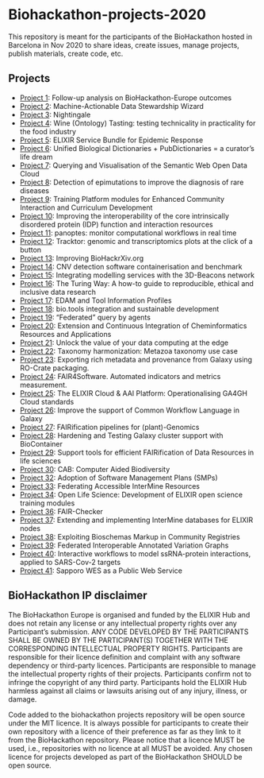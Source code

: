 # Biohackathon-projects-2020
This repository is meant for the participants of the BioHackathon hosted in Barcelona in Nov 2020 to share ideas, create issues, manage projects, publish materials, create code, etc.

## Projects

* [Project 1](projects/1): Follow-up analysis on BioHackathon-Europe outcomes
* [Project 2](projects/2): Machine-Actionable Data Stewardship Wizard
* [Project 3](projects/3): Nightingale
* [Project 4](projects/4): Wine (Ontology) Tasting: testing technicality in practicality for the food industry
* [Project 5](projects/5): ELIXIR Service Bundle for Epidemic Response
* [Project 6](projects/6): Unified Biological Dictionaries + PubDictionaries = a curator’s life dream
* [Project 7](projects/7): Querying and Visualisation of the Semantic Web Open Data Cloud
* [Project 8](projects/8): Detection of epimutations to improve the diagnosis of rare diseases
* [Project 9](projects/9): Training Platform modules for Enhanced Community Interaction and Curriculum Development
* [Project 10](projects/10): Improving the interoperability of the core intrinsically disordered protein (IDP) function and interaction resources
* [Project 11](projects/11): panoptes: monitor computational workflows in real time
* [Project 12](projects/12): Tracktor: genomic and transcriptomics plots at the click of a button
* [Project 13](projects/13): Improving BioHackrXiv.org
* [Project 14](projects/14): CNV detection software containerisation and benchmark
* [Project 15](projects/15): Integrating modelling services with the 3D-Beacons network
* [Project 16](projects/16): The Turing Way: A how-to guide to reproducible, ethical and inclusive data research
* [Project 17](projects/17): EDAM and Tool Information Profiles
* [Project 18](projects/18): bio.tools integration and sustainable development
* [Project 19](projects/19): “Federated” query by agents
* [Project 20](projects/20): Extension and Continuous Integration of Cheminformatics Resources and Applications
* [Project 21](projects/21): Unlock the value of your data computing at the edge
* [Project 22](projects/22): Taxonomy harmonization: Metazoa taxonomy use case
* [Project 23](projects/23): Exporting rich metadata and provenance from Galaxy using RO-Crate packaging.
* [Project 24](projects/24): FAIR4Software. Automated indicators and metrics measurement.
* [Project 25](projects/25): The ELIXIR Cloud & AAI Platform: Operationalising GA4GH Cloud standards
* [Project 26](projects/26): Improve the support of Common Workflow Language in Galaxy
* [Project 27](projects/27): FAIRification pipelines for (plant)-Genomics
* [Project 28](projects/28): Hardening and Testing Galaxy cluster support with BioContainer
* [Project 29](projects/29): Support tools for efficient FAIRification of Data Resources in life sciences
* [Project 30](projects/30): CAB: Computer Aided Biodiversity
* [Project 32](projects/32): Adoption of Software Management Plans (SMPs)
* [Project 33](projects/33): Federating Accessible InterMine Resources
* [Project 34](projects/34): Open Life Science: Development of ELIXIR open science training modules
* [Project 36](projects/36): FAIR-Checker
* [Project 37](projects/37): Extending and implementing InterMine databases for ELIXIR nodes
* [Project 38](projects/38): Exploiting Bioschemas Markup in Community Registries
* [Project 39](projects/39): Federated Interoperable Annotated Variation Graphs
* [Project 40](projects/40): Interactive workflows to model ssRNA-protein interactions, applied to SARS-Cov-2 targets
* [Project 41](projects/41): Sapporo WES as a Public Web Service


## BioHackathon IP disclaimer

The BioHackathon Europe is organised and funded  by the ELIXIR Hub and does not retain any license or any intellectual property rights over any Participant’s submission.
ANY CODE DEVELOPED BY THE PARTICIPANTS SHALL BE OWNED BY THE PARTICIPANT(S) TOGETHER WITH THE CORRESPONDING INTELLECTUAL PROPERTY RIGHTS. Participants are responsible for their licence definition and complaint with any software dependency or third-party licences. Participants are responsible to manage the intellectual property rights of their projects. Participants confirm not to infringe the copyright of any third party. Participants hold the ELIXIR Hub harmless against all claims or lawsuits arising out of any injury, illness, or damage.
 
Code added to the biohackathon projects repository will be open source under the MIT licence. It is always possible for participants to create their own repository with a licence of their preference as far as they link to it from the BioHackathon repository. Please notice that a licence MUST be used, i.e., repositories with no licence at all MUST be avoided. Any chosen licence for projects developed as part of the BioHackathon SHOULD be open source.

